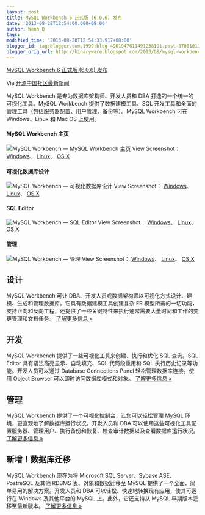 ```yaml
---
layout: post
title: MySQL Workbench 6 正式版 (6.0.6) 发布
date: '2013-08-28T12:54:00.000+08:00'
author: Wenh Q
tags:
modified_time: '2013-08-28T12:54:33.917+08:00'
blogger_id: tag:blogger.com,1999:blog-4961947611491238191.post-8700101325336177723
blogger_orig_url: http://binaryware.blogspot.com/2013/08/mysql-workbench-6-ac-606-aa.html
---
```


[
MySQL Workbench 6 正式版 (6.0.6)
发布](http://www.oschina.net/news/43632/mysql-workbench-6-0-final)

Via [开源中国社区最新新闻](http://www.oschina.net/?from=rss)

MySQL Workbench 是专为数据库架构师、开发人员和 DBA
打造的一个统一的可视化工具。MySQL Workbench 提供了数据建模工具、SQL
开发工具和全面的管理工具（包括服务器配置、用户管理、备份等）。MySQL
Workbench 可在 Windows、Linux 和 Mac OS 上使用。

#### MySQL Workbench 主页

![MySQL Workbench — MySQL Workbench
主页](http://static.oschina.net/uploads/img/201308/28080003_ens8.gif)
View Screenshot：
[Windows](http://www.mysql.com/common/images/products/MySQL_Workbench_Mainscreen_Windows.gif)、
[Linux](http://www.mysql.com/common/images/products/MySQL_Workbench_Mainscreen_Linux.gif)、
[OS
X](http://www.mysql.com/common/images/products/MySQL_Workbench_Mainscreen_Mac.png)

#### 可视化数据库设计

![MySQL Workbench —
可视化数据库设计](http://static.oschina.net/uploads/img/201308/28080006_TyJi.gif)
View Screenshot：
[Windows](http://www.mysql.com/common/images/products/MySQL_Workbench_Visual_Design_Windows.gif)、
[Linux](http://www.mysql.com/common/images/products/MySQL_Workbench_Visual_Design_Linux.gif)、
[OS
X](http://www.mysql.com/common/images/products/MySQL_Workbench_Visual_Design_Mac.png)

#### SQL Editor

![MySQL Workbench — SQL
Editor](http://static.oschina.net/uploads/img/201308/28080012_45Z6.gif)
View Screenshot：
[Windows](http://www.mysql.com/common/images/products/MySQL_Workbench_Editor_General_Windows.gif)、
[Linux](http://www.mysql.com/common/images/products/MySQL_Workbench_Editor_General_Linux.gif)、
[OS
X](http://www.mysql.com/common/images/products/MySQL_Workbench_Editor_General_Mac.png)

#### 管理

![MySQL Workbench —
管理](http://static.oschina.net/uploads/img/201308/28080015_X8Pe.gif)
View Screenshot：
[Windows](http://www.mysql.com/common/images/products/MySQL_Workbench_Admin_Config_Windows.gif)、
[Linux](http://www.mysql.com/common/images/products/MySQL_Workbench_Admin_Config_Linux.gif)、
[OS
X](http://www.mysql.com/common/images/products/MySQL_Workbench_Admin_Config_Mac.png)

设计
----

MySQL Workbench 可让
DBA、开发人员或数据架构师以可视化方式设计、建模、生成和管理数据库。它具有数据建模工具创建复杂
ER
模型所需的一切功能，支持正向和反向工程，还提供了一些关键特性来执行通常需要大量时间和工作的变更管理和文档任务。
[了解更多信息 »](http://www.mysql.com/products/workbench/design/)

开发
----

MySQL Workbench 提供了一些可视化工具来创建、执行和优化 SQL 查询。SQL
Editor 具有语法高亮显示、自动填充、SQL 代码段重用和 SQL
执行历史记录等功能。开发人员可以通过 Database Connections Panel
轻松管理数据库连接。使用 Object Browser 可以即时访问数据库模式和对象。
[了解更多信息 »](http://www.mysql.com/products/workbench/dev/)

管理
----

MySQL Workbench 提供了一个可视化控制台，让您可以轻松管理 MySQL
环境，更直观地了解数据库运行状况。开发人员和 DBA
可以使用这些可视化工具配置服务器、管理用户、执行备份和恢复、检查审计数据以及查看数据库运行状况。
[了解更多信息 »](http://www.mysql.com/products/workbench/admin/)

新增！数据库迁移
----------------

MySQL Workbench 现在为将 Microsoft SQL Server、Sybase ASE、PostreSQL
及其他 RDBMS 表、对象和数据迁移至 MySQL
提供了一个全面、简单易用的解决方案。开发人员和 DBA
可以轻松、快速地转换现有应用，使其可运行在 Windows 及其他平台的 MySQL
上。此外，它还支持从 MySQL 早期版本迁移至最新版本。
[了解更多信息 »](http://www.mysql.com/products/workbench/migrate/)
